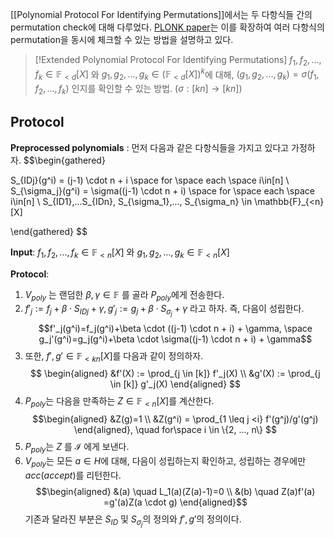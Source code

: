 [[Polynomial Protocol For Identifying Permutations]]에서는 두 다항식들 간의 permutation check에 대해 다루었다. [PLONK paper](https://eprint.iacr.org/2019/953.pdf?ref=research.metastate.dev)는 이를 확장하여 여러 다항식의 permutation을 동시에 체크할 수 있는 방법을 설명하고 있다.

>[!Extended Polynomial Protocol For Identifying Permutations] 
>$f_1, f_2, ..., f_k \in \mathbb{F}_{<d}[X]$ 와 $g_1, g_2, ..., g_k \in (\mathbb{F}_{<d}[X])^k$에 대해, $(g_1, g_2, ..., g_k) = \sigma(f_1, f_2, ..., f_k)$ 인지를 확인할 수 있는 방법. ($\sigma: [kn] \rightarrow [kn]$)

## Protocol
**Preprocessed polynomials** :
먼저 다음과 같은 다항식들을 가지고 있다고 가정하자. 
$$\begin{gathered}

S_{IDj}(g^i) = (j-1) \cdot n + i \space for \space each \space i\in[n] \\
S_{\sigma_j}(g^i) = \sigma((j-1) \cdot n + i) \space for \space each \space i\in[n] \\
S_{ID1},...S_{IDn}, S_{\sigma_1},..., S_{\sigma_n} \in \mathbb{F}_{<n}[X]



\end{gathered}
$$

**Input**:
$f_1, f_2, ..., f_k \in \mathbb{F}_{<n}[X]$ 와 $g_1, g_2, ..., g_k \in \mathbb{F}_{<n}[X]$

**Protocol**:
1. $V_{poly}$ 는 랜덤한 $\beta, \gamma \in \mathbb{F}$ 를 골라 $P_{poly}$에게 전송한다.
2. $f'_j:=f_j+\beta \cdot S_{IDj} + \gamma, g'_j := g_j+\beta \cdot S_{\sigma_j}+ \gamma$ 라고 하자. 즉, 다음이 성립한다. $$f'_j(g^i)=f_j(g^i)+\beta \cdot ((j-1) \cdot n + i) + \gamma, \space g_j'(g^i)=g_j(g^i)+\beta \cdot \sigma((j-1) \cdot n + i) + \gamma$$
3. 또한, $f', g' \in \mathbb{F}_{<kn}[X]$를 다음과 같이 정의하자.$$
	\begin{aligned}
	&f'(X) := \prod_{j \in [k]} f'_j(X) \\
	&g'(X) := \prod_{j \in [k]} g'_j(X)
	\end{aligned}
	$$
4. $P_{poly}$는 다음을 만족하는 $Z \in \mathbb{F}_{<n}[X]$를 계산한다. 	$$\begin{aligned}
	&Z(g)=1 \\
	&Z(g^i) = \prod_{1 \leq j <i} f'(g^j)/g'(g^j)
	\end{aligned}, \quad for\space i \in \{2, ..., n\}
	$$
5. $P_{poly}$는 $Z$ 를 $\mathcal{I}$ 에게 보낸다.
6. $V_{poly}$는 모든 $a \in H$에 대해, 다음이 성립하는지 확인하고, 성립하는 경우에만 $acc(accept)$를 리턴한다. $$\begin{aligned}
	&(a) \quad L_1(a)(Z(a)-1)=0 \\
	&(b) \quad Z(a)f'(a) =g'(a)Z(a \cdot g)
	\end{aligned}$$
기존과 달라진 부분은 $S_{ID}$ 및 $S_{\sigma_j}$의 정의와 $f', g'$의 정의이다. 
